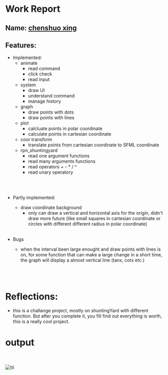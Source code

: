 
# Work Report

## Name: <ins> chenshuo xing </ins>

## Features:

- Implemented:
  - animate
    - read command
    - click check
    - read input
  - system
    - draw UI
    - understand command
    - manage history
  - graph
    - draw points with dots
    - draw points with lines
  - plot
    - calcluate points in polar coordinate
    - calculate points in cartesian coordinate
  - coor transform
    - translate points from cartesian coordinate to SFML coordinate
  - rpn_shuntingyard
    - read one argument functions
    - read many arguments functions
    - read operators + - * / ^
    - read unary operatory


<br><br>

- Partly implemented:
  - draw coordinate background
    - only can draw a vertical and horizontal axis for the origin, didn't draw more future (like small squares in cartesian coordinate or circles with different different radius in polar coordinate)
<br><br>

- Bugs
  - when the interval been large enought and draw points with lines is on, for some function that can make a large change in a short time, the graph will display a almost vertical line (tanx, cotx etc.)

<br><br>

# Reflections:

- this is a challange project, mostly on shuntingYard with different function. But after you complete it, you fill find out everything is worth, this is a really cool project. 

# **output**
<br><br>
![til](https://github.com/peanutTou/graphing-calculator/blob/main/Screen%20Recording%202025-06-08%20at%2010.34.44%E2%80%AFPM%20(2).gif)
<pre>
<br/><br/><br/><br/>
</pre>


